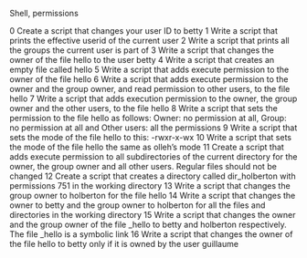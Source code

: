 Shell, permissions

0 Create a script that changes your user ID to betty
1 Write a script that prints the effective userid of the current user
2 Write a script that prints all the groups the current user is part of
3 Write a script that changes the owner of the file hello to the user betty
4 Write a script that creates an empty file called hello
5 Write a script that adds execute permission to the owner of the file hello
6 Write a script that adds execute permission to the owner and the group owner, and read permission to other users, to the file hello
7 Write a script that adds execution permission to the owner, the group owner and the other users, to the file hello
8 Write a script that sets the permission to the file hello as follows: Owner: no permission at all, Group: no permission at all and Other users: all the permissions
9 Write a script that sets the mode of the file hello to this: -rwxr-x-wx
10 Write a script that sets the mode of the file hello the same as olleh’s mode
11 Create a script that adds execute permission to all subdirectories of the current directory for the owner, the group owner and all other users. Regular files should not be changed
12 Create a script that creates a directory called dir_holberton with permissions 751 in the working directory
13 Write a script that changes the group owner to holberton for the file hello
14 Write a script that changes the owner to betty and the group owner to holberton for all the files and directories in the working directory
15 Write a script that changes the owner and the group owner of the file _hello to betty and holberton respectively. The file _hello is a symbolic link
16 Write a script that changes the owner of the file hello to betty only if it is owned by the user guillaume
